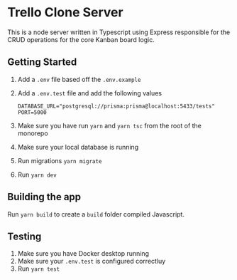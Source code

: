 # Trello Clone Server

This is a node server written in Typescript using Express responsible for the CRUD operations for the core Kanban board logic.

## Getting Started

1. Add a `.env` file based off the `.env.example`
2. Add a `.env.test` file and add the following values

   ```
   DATABASE_URL="postgresql://prisma:prisma@localhost:5433/tests"
   PORT=5000
   ```

3. Make sure you have run `yarn` and `yarn tsc` from the root of the monorepo

4. Make sure your local database is running

5. Run migrations `yarn migrate`

6. Run `yarn dev`

## Building the app

Run `yarn build` to create a `build` folder compiled Javascript.

## Testing

1. Make sure you have Docker desktop running
2. Make sure your `.env.test` is configured correctluy
3. Run `yarn test`
